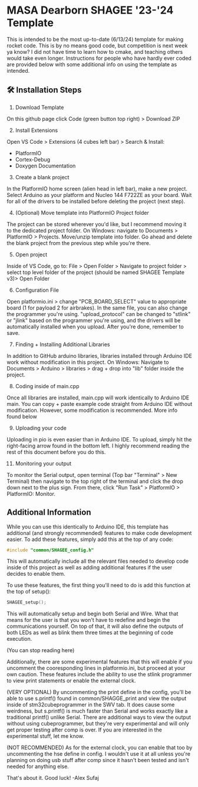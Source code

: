 
# MASA Dearborn SHAGEE '23-'24 Template

This is intended to be the most up-to-date (6/13/24) template for making rocket code. This is by no means good code, but competition is next week ya know? I did not have time to learn how to cmake, and teaching others would take even longer. Instructions for people who have hardly ever coded are provided below with some additional info on using the template as intended.

## 🛠️ Installation Steps

1. Download Template

On this github page click Code (green button top right) > Download ZIP

2. Install Extensions

Open VS Code > Extensions (4 cubes left bar) > Search & Install: 
- PlatformIO
- Cortex-Debug
- Doxygen Documentation

3. Create a blank project

In the PlatformIO home screen (alien head in left bar), make a new project. Select Arduino as your platform and Nucleo 144 F722ZE as your board. Wait for all of the drivers to be installed before deleting the project (next step).

4. (Optional) Move template into PlatformIO Project folder

The project can be stored wherever you'd like, but I recommend moving it to the dedicated project folder. On Windows: navigate to Documents > PlatformIO > Projects. Move/unzip template into folder. Go ahead and delete the blank project from the previous step while you're there.

5. Open project

Inside of VS Code, go to: File > Open Folder > Navigate to project folder > select top level folder of the project (should be named SHAGEE Template v3)> Open Folder

6. Configuration File

Open platformio.ini > change "PCB_BOARD_SELECT" value to appropriate board (1 for payload 2 for airbrakes). In the same file, you can also change the programmer you're using. "upload_protocol" can be changed to "stlink" or "jlink" based on the programmer you're using, and the drivers will be automatically installed when you upload. After you're done, remember to save.

7. Finding + Installing Additional Libraries

In addition to GitHub arduino libraries, libraries installed through Arduino IDE work without modification in this project. On Windows: Navigate to Documents > Arduino > libraries > drag + drop into "lib" folder inside the project.

8. Coding inside of main.cpp

Once all libraries are installed, main.cpp will work identically to Arduino IDE main. You can copy + paste example code straight from Arduino IDE without modification. However, some modification is recommended. More info found below

9. Uploading your code

Uploading in pio is even easier than  in Arduino IDE. To upload, simply hit the right-facing arrow found in the bottom left. I highly recommend reading the rest of this document before you do this.

11. Monitoring your output

To monitor the Serial output, open terminal (Top bar "Terminal" > New Terminal) then navigate to the top right of the terminal and click the drop down next to the plus sign. From there, click "Run Task" > PlatformIO > PlatformIO: Monitor.
## Additional Information

While you can use this identically to Arduino IDE, this template has additional (and strongly recommended) features to make code development easier. To add these features, simply add this at the top of any code:
```cpp
#include "common/SHAGEE_config.h"
```
This will automatically include all the relevant files needed to develop code inside of this project as well as adding additional features if the user decides to enable them.

To use these features, the first thing you'll need to do is add this function at the top of setup():
```cpp
SHAGEE_setup();
```
This will automatically setup and begin both Serial and Wire. What that means for the user is that you won't have to redefine and begin the communications yourself. On top of that, it will also define the outputs of both LEDs as well as blink them three times at the beginning of code execution.

(You can stop reading here)

Additionally, there are some experimental features that this will enable if you uncomment the cooresponding lines in platformio.ini, but proceed at your own caution. These features include the ability to use the stlink programmer to view print statements or enable the external clock. 

(VERY OPTIONAL) By uncommenting the print define in the config, you'll be able to use s.printf() found in common/SHAGGE_print and view the output inside of stm32cubeprogrammer in the SWV tab. It does cause some weirdness, but s.printf() is much faster than Serial and works exactly like a traditional printf() unlike Serial. There are additional ways to view the output without using cubeprogrammer, but they're very experimental and will only get proper testing after comp is over. If you are interested in the experimental stuff, let me know.

(NOT RECOMMENDED) As for the external clock, you can enable that too by uncommenting the hse define in config. I wouldn't use it at all unless you're planning on doing usb stuff after comp since it hasn't been tested and isn't needed for anything else.

That's about it. Good luck!
-Alex Sufaj


